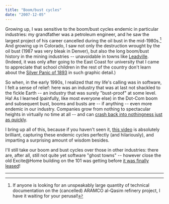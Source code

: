 ```yaml
---
title: "Boom/bust cycles"
date: "2007-12-05"
---
```


Growing up, I was sensitive to the boom/bust cycles endemic in particular industries: my grandfather was a petroleum engineer, and he saw the largest project of his career cancelled during the oil bust in the mid-1980s.[^1] And growing up in Colorado, I saw not only the destruction wrought by the oil bust (1987 was very bleak in Denver), but also the long boom/bust history in the mining industries -- unavoidable in towns like [Leadville](http://en.wikipedia.org/wiki/Leadville,_Colorado). (Indeed, it was only after going to the East Coast for university that I came to appreciate that school children in the rest of the country don't learn about the [Silver Panic of 1893](http://en.wikipedia.org/wiki/Panic_of_1893) in such graphic detail.)

So when, in the early 1990s, I realized that my life's calling was in software, I felt a sense of relief: here was an industry that was at last not shackled to the fickle Earth -- an industry that was surely "bust-proof" at some level. Ha! As I learned (painfully, like most everyone else) in the Dot-Com boom and subsequent bust, booms and busts are -- if anything -- even more endemic in our industry. Companies grow from nothing to spectacular heights in virtually no time at all -- and can [crash back into nothingness just as quickly](http://en.wikipedia.org/wiki/Boo.com).

I bring up all of this, because if you haven't seen it, [this video](https://www.youtube.com/watch?v=I6IQ_FOCE6I) is absolutely brilliant, capturing these endemic cycles perfectly (and hilariously), and imparting a surprising amount of wisdom besides.

I'll still take our boom and bust cycles over those in other industries: there are, after all, still not quite yet software "ghost towns" -- however close the old Excite@Home building on the 101 was getting before [it was finally leased](http://news-service.stanford.edu/news/2005/march2/med-hospital-030205.html)!

* * *

[^1]: If anyone is looking for an unspeakably large quantity of technical documentation on the (cancelled) ARAMCO al-Qasim refinery project, I have it waiting for your perusal!
